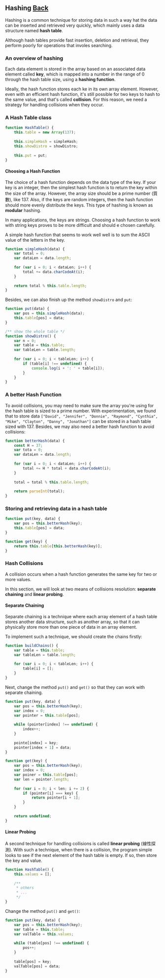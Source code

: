 ## Hashing [Back](./../data_structure.md)

Hashing is a common technique for storing data in such a way hat the data can be inserted and retrieved very quickly, which mainly uses a data structure named **hash table**.

Although hash tables provide fast insertion, deletion and retrieval, they perform poorly for operations that involes searching.

### An overview of hashing

Each data element is stored in the array based on an associated data element called **key**, which is mapped into a number in the range of 0 through the hash table size, using a **hashing function**.

Ideally, the hash function stores each ke in its own array element. However, even with an efficient hash function, it's still possible for two keys to hash to the same value, and that's called **collision**. For this reason, we need a strategy for handling collisions when they occur.

### A Hash Table class

```js
function HashTable() {
    this.table = new Array(137);
    
    this.simpleHash = simpleHash;
    this.showDistro = showDistro;
    
    this.put = put;
}
```

#### Choosing a Hash Function

The choice of a hash function depends on the data type of the key. If your key is an integer, then the simplest hash function is to return the key within the size of the array. However, the array size should be a prime number (質數), like 137. Also, if the keys are random integers, then the hash function should more evenly distribute the keys. This type of hashing is known as **modular** hashing.

In many applications, the keys are strings. Choosing a hash function to work with string keys proves to be more difficult and should e chosen carefully.

A simple hash function that seems to work well well is to sum the ASCII value of the letters in the key.

```js
function simpleHash(data) {
    var total = 0;
    var dataLen = data.length;
    
    for (var i = 0; i < dataLen; i++) {
        total += data.charCodeAt(i);
    }
    
    return total % this.table.length;
}
```

Besides, we can also finish up the method `showDistro` and `put`:

```js
function put(data) {
    var pos = this.simpleHash(data);
    this.table[pos] = data;
}

/** show the whole table */
function showDistro() {
    var n = 0;
    var table = this.table;
    var tableLen = table.length;
    
    for (var i = 0; i < tableLen; i++) {
        if (table[i] !== undefined) {
            console.log(i + ': ' + table[i]);
        }
    }
}
```

### A better Hash Function

To avoid collisions, you may need to make sure the array you're using for the hash table is sized to a prime number. With experimentation, we found that to store data `["David", "Jennifer", "Donnie", "Raymond", "Cynthia", "Mike", "Clayton", "Danny", "Jonathan"]` can be stored in a hash table sized with 137. Besides, we may also need a better hash function to avoid collisions:

```js
function betterHash(data) {
    const H = 37;
    var tota = 0;
    var dataLen = data.length;
    
    for (var i = 0; i < dataLen; i++) {
        total += H * total + data.charCodeAt(i);
    }
    
    total = total % this.table.length;
    
    return parseInt(total);
}
```

### Storing and retrieving data in a hash table

```js
function put(key, data) {
    var pos = this.betterHash(key);
    this.table[pos] = data;
}

function get(key) {
    return this.table[this.betterHash(key)];
}
```

### Hash Collisions

A collision occurs when a hash function generates the same key for two or more values.

In this section, we will look at two means of collisions resolution: **separate chaining** and **linear probing**.

#### Separate Chaining

Separate chaining is a technique where each array element of a hash table stores another data structure, such as another array, so that it can physically store more than one piece of data in an array element.

To implement such a technique, we should create the chains firstly:

```js
function buildChains() {
    var table = this.table;
    var tableLen = table.length;
    
    for (var i = 0; i < tableLen; i++) {
        table[i] = [];
    }
}
```

Next, change the method `put()` and `get()` so that they can work with separate chaining.

```js
function put(key, data) {
    var pos = this.betterHash(key);
    var index = 0;
    var pointer = this.table[pos];
    
    while (pointer[index] !== undefined) {
        index++;
    }
    
    pointe[index] = key;
    pointer[index + 1] = data;
}

function get(key) {
    var pos = this.betterHash(key);
    var index = 0;
    var poiner = this.table[pos];
    var len = pointer.length;
    
    for (var i = 0; i < len; i += 2) {
        if (pointer[i] === key) {
            return pointer[i + 1];
        }
    }
    
    return undefined;
}
```

#### Linear Probing

A second technique for handling collisions is called **linear probing** (線性探測). With such a technique, when there is a collision, the program simple looks to see if the next element of the hash table is empty. If so, then store the key and value.

```js
function HashTable() {
    this.values = [];
    
    /**
     * others
     * ...
     */
}
```

Change the method `put()` and `get()`:

```js
function put(key, data) {
    var pos = this.betterHash(key);
    var table = this.table;
    var valTable = this.values;
    
    while (table[pos] !== undefined) {
        pos++;
    }
    
    table[pos] = key;
    valTable[pos] = data;
}
```

